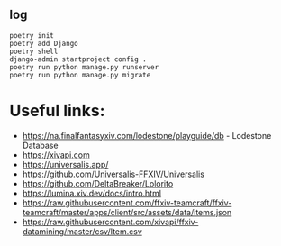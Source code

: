 ## log
```
poetry init
poetry add Django
poetry shell
django-admin startproject config .
poetry run python manage.py runserver
poetry run python manage.py migrate
```

# Useful links:

* https://na.finalfantasyxiv.com/lodestone/playguide/db - Lodestone Database
* https://xivapi.com
* https://universalis.app/
* https://github.com/Universalis-FFXIV/Universalis
* https://github.com/DeltaBreaker/Lolorito
* https://lumina.xiv.dev/docs/intro.html
* https://raw.githubusercontent.com/ffxiv-teamcraft/ffxiv-teamcraft/master/apps/client/src/assets/data/items.json
* https://raw.githubusercontent.com/xivapi/ffxiv-datamining/master/csv/Item.csv








